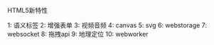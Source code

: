 HTML5新特性

1: 语义标签
2: 增强表单
3: 视频音频
4: canvas
5: svg
6: webstorage
7: websocket
8: 拖拽api
9: 地理定位
10: webworker
